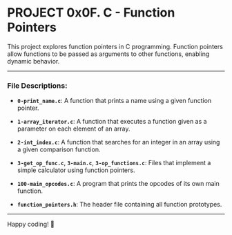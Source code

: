 # PROJECT 0x0F. C - Function Pointers

This project explores function pointers in C programming. Function pointers allow functions to be passed as arguments to other functions, enabling dynamic behavior.

---

### File Descriptions:

- **`0-print_name.c`**: A function that prints a name using a given function pointer.

- **`1-array_iterator.c`**: A function that executes a function given as a parameter on each element of an array.

- **`2-int_index.c`**: A function that searches for an integer in an array using a given comparison function.

- **`3-get_op_func.c`**, **`3-main.c`**, **`3-op_functions.c`**: Files that implement a simple calculator using function pointers.

- **`100-main_opcodes.c`**: A program that prints the opcodes of its own main function.

- **`function_pointers.h`**: The header file containing all function prototypes.

---

Happy coding! 🚀
